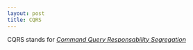```yaml
---
layout: post
title: CQRS
---
```


CQRS stands for *[Command Query Responsability Segregation](https://martinfowler.com/bliki/CQRS.html)*